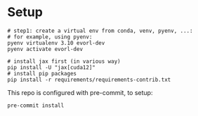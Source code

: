 # Setup

```shell
# step1: create a virtual env from conda, venv, pyenv, ...:
# for example, using pyenv:
pyenv virtualenv 3.10 evorl-dev
pyenv activate evorl-dev

# install jax first (in various way)
pip install -U "jax[cuda12]"
# install pip packages
pip install -r requirements/requirements-contrib.txt
```

This repo is configured with pre-commit, to setup:

```shell
pre-commit install
```
